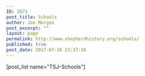 ```yaml
---
ID: 2671
post_title: Schools
author: Jon Morgan
post_excerpt: ""
layout: page
permalink: http://www.shepherdhistory.org/schools/
published: true
post_date: 2017-07-26 22:37:18
---
```

[post_list name="TSJ-Schools"]